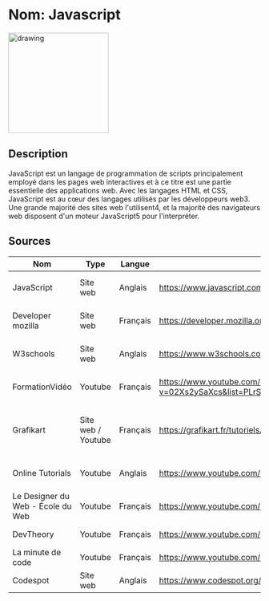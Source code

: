 
# Nom: Javascript
<img src="https://www.freepnglogos.com/uploads/javascript-png/png-javascript-badge-picture-8.png" alt="drawing" width="200"/>

## Description
JavaScript est un langage de programmation de scripts principalement employé dans les pages web interactives et à ce titre est une partie essentielle des applications web. Avec les langages HTML et CSS, JavaScript est au cœur des langages utilisés par les développeurs web3. Une grande majorité des sites web l'utilisent4, et la majorité des navigateurs web disposent d'un moteur JavaScript5 pour l'interpréter.

## Sources

Nom | Type | Langue | Lien | Description | Tags | Note
 --- | --- | --- | --- | --- | --- | --- 
JavaScript|Site web|Anglais|https://www.javascript.com/|Documentation JavaScript Pluralsight|`Documentation`, `Pluralsight`|5/5|
Developer mozilla|Site web|Français|https://developer.mozilla.org/fr/docs/Web/JavaScript|Documentation JavaScript Mozilla|`Documentation`, `Mozilla`|5/5
W3schools|Site web|Anglais|https://www.w3schools.com/|Documentation JavaScript W3schools|`Documentation`, `W3school`|5/5
FormationVidéo|Youtube|Français|https://www.youtube.com/watch?v=02Xs2ySaXcs&list=PLrSOXFDHBtfGxf_PtXLu_OrjFKt4_dqB_|Vidéo des bases de JavaScript|`Base`, `Vidéo`|5/5
Grafikart|Site web / Youtube|Français|https://grafikart.fr/tutoriels/javascript|Site web contenant du texte et des vidéos sur Javascript| `ES5`, `Webpack`, `Test`, `Cas pratique`|5/5
Online Tutorials|Youtube|Anglais|https://www.youtube.com/watch?v=QNTeq4QdOsQ|20 Animations JavaScript et CSS|`Animation`|4/5
Le Designer du Web - École du Web|Youtube|Français|https://www.youtube.com/c/LeDesignerduWeb/|Animation en JavaScript| `Animation`|3/5
DevTheory|Youtube|Français|https://www.youtube.com/c/DevTheory/videos|Divers veilles sur javascript|`Divers`|3/5
La minute de code|Youtube|Français|https://www.youtube.com/channel/UCR9yKZuUdmEsC8jt8SFi1LA/videos|Tutoriel divers| `Javascript`, `CSS`, `HTML`|3/5
Codespot|Site web|Anglais|https://www.codespot.org/|Tutoriel divers|`Javascript`, `CSS`, `HTML`|3/5
